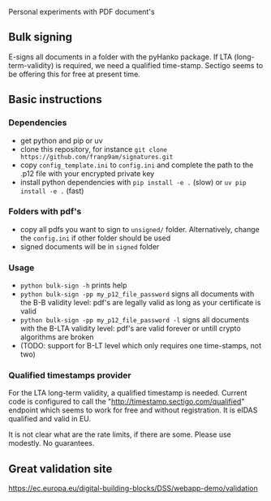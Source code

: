 Personal experiments with PDF document's

## Bulk signing

E-signs all documents in a folder with the pyHanko package.
If LTA (long-term-validity) is required, we need a qualified time-stamp.
Sectigo seems to be offering this for free at present time.


## Basic instructions


### Dependencies
* get python and pip or uv
* clone this repository, for instance `git clone https://github.com/franp9am/signatures.git`
* copy `config_template.ini` to `config.ini` and complete the path to the .p12 file with your encrypted private key
* install python dependencies with `pip install -e .` (slow) or `uv pip install -e .` (fast)
  
### Folders with pdf's

* copy all pdfs you want to sign to `unsigned/` folder. Alternatively, change the `config.ini` if other folder should be used
* signed documents will be in `signed` folder


### Usage

* `python bulk-sign -h` prints help
* `python bulk-sign -pp my_p12_file_password` signs all documents with the B-B validity level: pdf's are legally valid as long as your certificate is valid
* `python bulk-sign -pp my_p12_file_password -l` signs all documents with the B-LTA validity level: pdf's are valid forever or untill crypto algorithms are broken
* (TODO: support for B-LT level which only requires one time-stamps, not two)

### Qualified timestamps provider

For the LTA long-term validity, a qualified timestamp is needed. Current code is configured to call the "http://timestamp.sectigo.com/qualified" endpoint which seems to work for free and without registration.
It is eIDAS qualified and valid in EU.

It is not clear what are the rate limits, if there are some. Please use modestly. No guarantees.


## Great validation site

https://ec.europa.eu/digital-building-blocks/DSS/webapp-demo/validation
